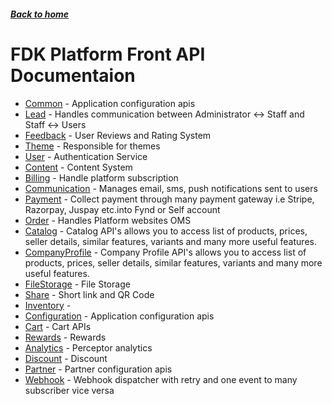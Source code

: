##### [Back to home](../../README.md)

# FDK Platform Front API Documentaion


* [Common](COMMON.md) - Application configuration apis 
* [Lead](LEAD.md) - Handles communication between Administrator <-> Staff and Staff <-> Users 
* [Feedback](FEEDBACK.md) - User Reviews and Rating System 
* [Theme](THEME.md) - Responsible for themes 
* [User](USER.md) - Authentication Service 
* [Content](CONTENT.md) - Content System 
* [Billing](BILLING.md) - Handle platform subscription 
* [Communication](COMMUNICATION.md) - Manages email, sms, push notifications sent to users 
* [Payment](PAYMENT.md) - Collect payment through many payment gateway i.e Stripe, Razorpay, Juspay etc.into Fynd or Self account 
* [Order](ORDER.md) - Handles Platform websites OMS 
* [Catalog](CATALOG.md) - Catalog API's allows you to access list of products, prices, seller details, similar features, variants and many more useful features.  
* [CompanyProfile](COMPANYPROFILE.md) - Company Profile API's allows you to access list of products, prices, seller details, similar features, variants and many more useful features.  
* [FileStorage](FILESTORAGE.md) - File Storage 
* [Share](SHARE.md) - Short link and QR Code 
* [Inventory](INVENTORY.md) -  
* [Configuration](CONFIGURATION.md) - Application configuration apis 
* [Cart](CART.md) - Cart APIs 
* [Rewards](REWARDS.md) - Rewards 
* [Analytics](ANALYTICS.md) - Perceptor analytics 
* [Discount](DISCOUNT.md) - Discount 
* [Partner](PARTNER.md) - Partner configuration apis 
* [Webhook](WEBHOOK.md) - Webhook dispatcher with retry and one event to many subscriber vice versa 